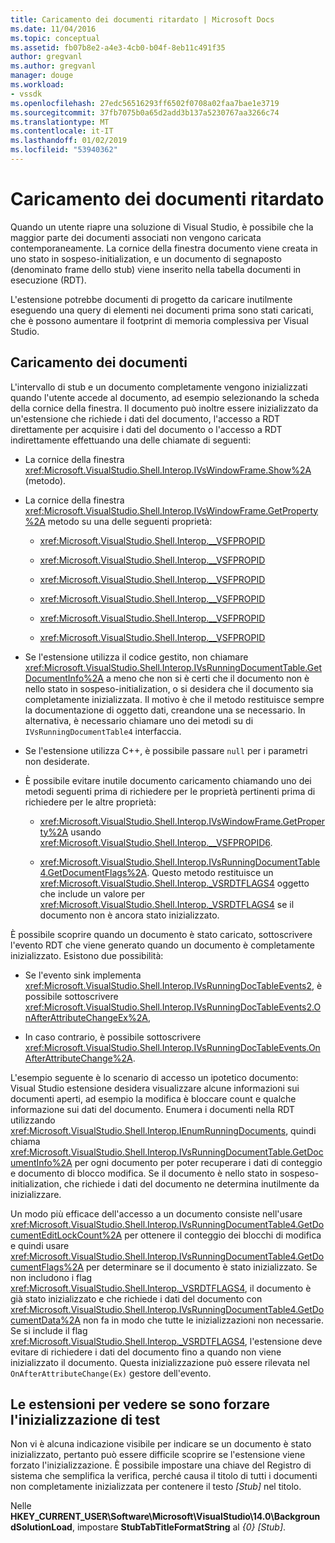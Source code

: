 ```yaml
---
title: Caricamento dei documenti ritardato | Microsoft Docs
ms.date: 11/04/2016
ms.topic: conceptual
ms.assetid: fb07b8e2-a4e3-4cb0-b04f-8eb11c491f35
author: gregvanl
ms.author: gregvanl
manager: douge
ms.workload:
- vssdk
ms.openlocfilehash: 27edc56516293ff6502f0708a02faa7bae1e3719
ms.sourcegitcommit: 37fb7075b0a65d2add3b137a5230767aa3266c74
ms.translationtype: MT
ms.contentlocale: it-IT
ms.lasthandoff: 01/02/2019
ms.locfileid: "53940362"
---
```

# <a name="delayed-document-loading"></a>Caricamento dei documenti ritardato
Quando un utente riapre una soluzione di Visual Studio, è possibile che la maggior parte dei documenti associati non vengono caricata contemporaneamente. La cornice della finestra documento viene creata in uno stato in sospeso-initialization, e un documento di segnaposto (denominato frame dello stub) viene inserito nella tabella documenti in esecuzione (RDT).  
  
L'estensione potrebbe documenti di progetto da caricare inutilmente eseguendo una query di elementi nei documenti prima sono stati caricati, che è possono aumentare il footprint di memoria complessiva per Visual Studio.  
  
## <a name="document-loading"></a>Caricamento dei documenti  
L'intervallo di stub e un documento completamente vengono inizializzati quando l'utente accede al documento, ad esempio selezionando la scheda della cornice della finestra. Il documento può inoltre essere inizializzato da un'estensione che richiede i dati del documento, l'accesso a RDT direttamente per acquisire i dati del documento o l'accesso a RDT indirettamente effettuando una delle chiamate di seguenti:  
  
- La cornice della finestra <xref:Microsoft.VisualStudio.Shell.Interop.IVsWindowFrame.Show%2A> (metodo).  
  
- La cornice della finestra <xref:Microsoft.VisualStudio.Shell.Interop.IVsWindowFrame.GetProperty%2A> metodo su una delle seguenti proprietà:  
  
   - <xref:Microsoft.VisualStudio.Shell.Interop.__VSFPROPID>  
  
   - <xref:Microsoft.VisualStudio.Shell.Interop.__VSFPROPID>  
  
   - <xref:Microsoft.VisualStudio.Shell.Interop.__VSFPROPID>  
  
   - <xref:Microsoft.VisualStudio.Shell.Interop.__VSFPROPID>  
  
   - <xref:Microsoft.VisualStudio.Shell.Interop.__VSFPROPID>  
  
   - <xref:Microsoft.VisualStudio.Shell.Interop.__VSFPROPID>  
  
- Se l'estensione utilizza il codice gestito, non chiamare <xref:Microsoft.VisualStudio.Shell.Interop.IVsRunningDocumentTable.GetDocumentInfo%2A> a meno che non si è certi che il documento non è nello stato in sospeso-initialization, o si desidera che il documento sia completamente inizializzata. Il motivo è che il metodo restituisce sempre la documentazione di oggetto dati, creandone una se necessario. In alternativa, è necessario chiamare uno dei metodi su di `IVsRunningDocumentTable4` interfaccia.  
  
- Se l'estensione utilizza C++, è possibile passare `null` per i parametri non desiderate.  
  
- È possibile evitare inutile documento caricamento chiamando uno dei metodi seguenti prima di richiedere per le proprietà pertinenti prima di richiedere per le altre proprietà:  
  
   - <xref:Microsoft.VisualStudio.Shell.Interop.IVsWindowFrame.GetProperty%2A> usando <xref:Microsoft.VisualStudio.Shell.Interop.__VSFPROPID6>.  
  
   - <xref:Microsoft.VisualStudio.Shell.Interop.IVsRunningDocumentTable4.GetDocumentFlags%2A>. Questo metodo restituisce un <xref:Microsoft.VisualStudio.Shell.Interop._VSRDTFLAGS4> oggetto che include un valore per <xref:Microsoft.VisualStudio.Shell.Interop._VSRDTFLAGS4> se il documento non è ancora stato inizializzato.  
  
È possibile scoprire quando un documento è stato caricato, sottoscrivere l'evento RDT che viene generato quando un documento è completamente inizializzato. Esistono due possibilità:  
  
- Se l'evento sink implementa <xref:Microsoft.VisualStudio.Shell.Interop.IVsRunningDocTableEvents2>, è possibile sottoscrivere <xref:Microsoft.VisualStudio.Shell.Interop.IVsRunningDocTableEvents2.OnAfterAttributeChangeEx%2A>,  
  
- In caso contrario, è possibile sottoscrivere <xref:Microsoft.VisualStudio.Shell.Interop.IVsRunningDocTableEvents.OnAfterAttributeChange%2A>.  
  

 L'esempio seguente è lo scenario di accesso un ipotetico documento: Visual Studio estensione desidera visualizzare alcune informazioni sui documenti aperti, ad esempio la modifica è bloccare count e qualche informazione sui dati del documento. Enumera i documenti nella RDT utilizzando <xref:Microsoft.VisualStudio.Shell.Interop.IEnumRunningDocuments>, quindi chiama <xref:Microsoft.VisualStudio.Shell.Interop.IVsRunningDocumentTable.GetDocumentInfo%2A> per ogni documento per poter recuperare i dati di conteggio e documento di blocco modifica. Se il documento è nello stato in sospeso-initialization, che richiede i dati del documento ne determina inutilmente da inizializzare.  
  
 Un modo più efficace dell'accesso a un documento consiste nell'usare <xref:Microsoft.VisualStudio.Shell.Interop.IVsRunningDocumentTable4.GetDocumentEditLockCount%2A> per ottenere il conteggio dei blocchi di modifica e quindi usare <xref:Microsoft.VisualStudio.Shell.Interop.IVsRunningDocumentTable4.GetDocumentFlags%2A> per determinare se il documento è stato inizializzato. Se non includono i flag <xref:Microsoft.VisualStudio.Shell.Interop._VSRDTFLAGS4>, il documento è già stato inizializzato e che richiede i dati del documento con <xref:Microsoft.VisualStudio.Shell.Interop.IVsRunningDocumentTable4.GetDocumentData%2A> non fa in modo che tutte le inizializzazioni non necessarie. Se si include il flag <xref:Microsoft.VisualStudio.Shell.Interop._VSRDTFLAGS4>, l'estensione deve evitare di richiedere i dati del documento fino a quando non viene inizializzato il documento. Questa inizializzazione può essere rilevata nel `OnAfterAttributeChange(Ex)` gestore dell'evento.  
  
## <a name="test-extensions-to-see-if-they-force-initialization"></a>Le estensioni per vedere se sono forzare l'inizializzazione di test  
 Non vi è alcuna indicazione visibile per indicare se un documento è stato inizializzato, pertanto può essere difficile scoprire se l'estensione viene forzato l'inizializzazione. È possibile impostare una chiave del Registro di sistema che semplifica la verifica, perché causa il titolo di tutti i documenti non completamente inizializzata per contenere il testo *[Stub]* nel titolo.  
  
 Nelle **HKEY_CURRENT_USER\Software\Microsoft\VisualStudio\14.0\BackgroundSolutionLoad**, impostare **StubTabTitleFormatString** al  *{0} [Stub]*.
